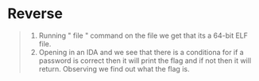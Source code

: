 # Reverse
> 1. Running " file " command on the file we get that its a 64-bit ELF file.
> 2. Opening in an IDA and  we see that there is a conditiona for if a password is correct then it will print the flag and if not then it will return. Observing we find out what the flag is.
